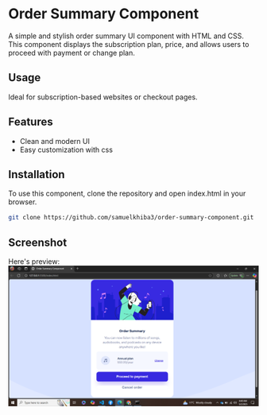 # Order Summary Component
A simple and stylish order summary UI component with HTML and CSS.
This component displays the subscription plan, price, and allows users to proceed with payment or change plan.

## Usage 
Ideal for subscription-based websites or checkout pages.

## Features
- Clean and modern UI
- Easy customization with css

## Installation
To use this component, clone the repository and open index.html in your browser.

```bash
git clone https://github.com/samuelkhiba3/order-summary-component.git
```
## Screenshot
Here's preview:
![Order Summary Screenshot](images/screenshot.png)
